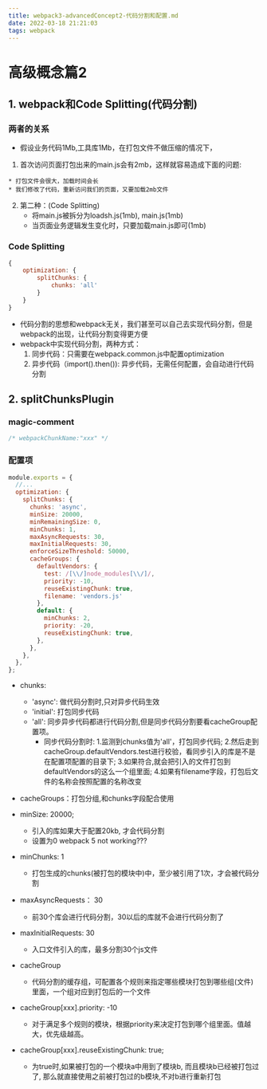 ```yaml
---
title: webpack3-advancedConcept2-代码分割和配置.md
date: 2022-03-18 21:21:03
tags: webpack
---
```

# 高级概念篇2
## 1. webpack和Code Splitting(代码分割)
### 两者的关系
* 假设业务代码1Mb,工具库1Mb，在打包文件不做压缩的情况下，
1. 首次访问页面打包出来的main.js会有2mb，这样就容易造成下面的问题:
<!-- more -->
    * 打包文件会很大，加载时间会长
    * 我们修改了代码，重新访问我们的页面，又要加载2mb文件
2. 第二种：(Code Splitting)
    * 将main.js被拆分为loadsh.js(1mb), main.js(1mb)
    * 当页面业务逻辑发生变化时，只要加载main.js即可(1mb)
### Code Splitting
``` javascript
{
    optimization: {
        splitChunks: {
            chunks: 'all'
        }
    }
}

```
* 代码分割的思想和webpack无关，我们甚至可以自己去实现代码分割，但是webpack的出现，让代码分割变得更方便
* webpack中实现代码分割，两种方式：
    1. 同步代码：只需要在webpack.common.js中配置optimization
    2. 异步代码（import().then()): 异步代码，无需任何配置，会自动进行代码分割

## 2. splitChunksPlugin
### magic-comment
``` javascript
/* webpackChunkName:"xxx" */
```
### 配置项
``` javascript
module.exports = {
  //...
  optimization: {
    splitChunks: {
      chunks: 'async',
      minSize: 20000,
      minRemainingSize: 0,
      minChunks: 1,
      maxAsyncRequests: 30,
      maxInitialRequests: 30,
      enforceSizeThreshold: 50000,
      cacheGroups: {
        defaultVendors: {
          test: /[\\/]node_modules[\\/]/,
          priority: -10,
          reuseExistingChunk: true,
          filename: 'vendors.js'
        },
        default: {
          minChunks: 2,
          priority: -20,
          reuseExistingChunk: true,
        },
      },
    },
  },
};
```
* chunks: 
    * 'async': 做代码分割时,只对异步代码生效
    * 'initial': 打包同步代码
    * 'all': 同步异步代码都进行代码分割,但是同步代码分割要看cacheGroup配置项。
        * 同步代码分割时: 1.监测到chunks值为'all'，打包同步代码;
            2.然后走到cacheGroup.defaultVendors.test进行校验，看同步引入的库是不是在配置项配置的目录下;
            3.如果符合,就会把引入的文件打包到defaultVendors的这么一个组里面;
            4.如果有filename字段，打包后文件的名称会按照配置的名称改变

* cacheGroups：打包分组,和chunks字段配合使用
* minSize: 20000;
    * 引入的库如果大于配置20kb, 才会代码分割
    * 设置为0 webpack 5 not working???
* minChunks: 1
    * 打包生成的chunks(被打包的模块中)中，至少被引用了1次，才会被代码分割
* maxAsyncRequests： 30
    * 前30个库会进行代码分割，30以后的库就不会进行代码分割了
* maxInitialRequests: 30
    * 入口文件引入的库，最多分割30个js文件
* cacheGroup
    * 代码分割的缓存组，可配置各个规则来指定哪些模块打包到哪些组(文件)里面，一个组对应到打包后的一个文件
* cacheGroup[xxx].priority: -10
    * 对于满足多个规则的模块，根据priority来决定打包到哪个组里面。值越大，优先级越高。
* cacheGroup[xxx].reuseExistingChunk: true;
    * 为true时,如果被打包的一个模块a中用到了模块b, 而且模块b已经被打包过了, 那么就直接使用之前被打包过的b模块,不对b进行重新打包


